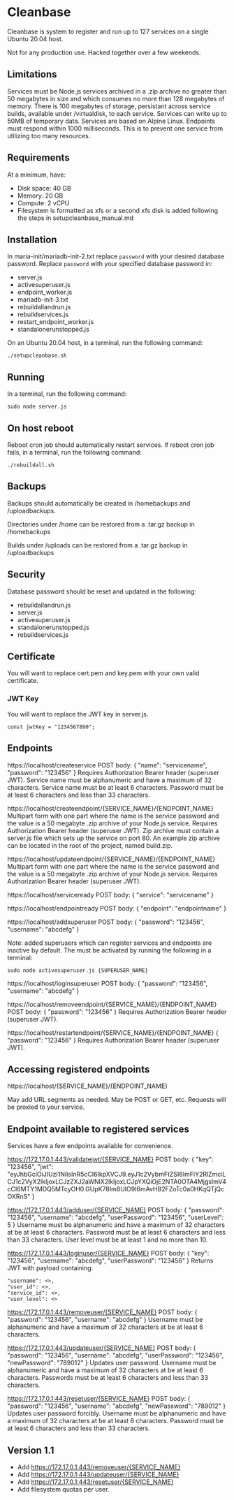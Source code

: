 # Cleanbase

Cleanbase is system to register and run up to 127 services on a single Ubuntu 20.04 host.

Not for any production use. Hacked together over a few weekends.

## Limitations

Services must be Node.js services archived in a .zip archive no greater than 50 megabytes in size and which consumes no more than 128 megabytes of memory.
There is 100 megabytes of storage, persistant across service builds, available under /virtualdisk, to each service.
Services can write up to 50MB of temporary data. Services are based on Alpine Linux.
Endpoints must respond within 1000 milliseconds. This is to prevent one service from utilizing too many resources.

## Requirements

At a minimum, have: 
- Disk space: 40 GB
- Memory: 20 GB
- Compute: 2 vCPU
- Filesystem is formatted as xfs or a second xfs disk is added following the steps in setupcleanbase_manual.md

## Installation

In maria-init/mariadb-init-2.txt replace ```password``` with your desired database password.
Replace ```password``` with your specified database password in:
- server.js
- activesuperuser.js
- endpoint_worker.js
- mariadb-init-3.txt
- rebuildallandrun.js
- rebuildservices.js
- restart_endpoint_worker.js
- standalonerunstopped.js

On an Ubuntu 20.04 host, in a terminal, run the following command:

```
./setupcleanbase.sh
```

## Running

In a terminal, run the following command:

```
sudo node server.js
```

## On host reboot

Reboot cron job should automatically restart services. If reboot cron job fails, in a terminal, run the following command:

```
./rebuildall.sh
```

## Backups

Backups should automatically be created in /homebackups and /uploadbackups.

Directories under /home can be restored from a .tar.gz backup in /homebackups

Builds under /uploads can be restored from a .tar.gz backup in /uploadbackups

## Security

Database password should be reset and updated in the following:
- rebuildallandrun.js
- server.js
- activesuperuser.js
- standalonerunstopped.js
- rebuildservices.js

## Certificate

You will want to replace cert.pem and key.pem with your own valid certificate.

### JWT Key

You will want to replace the JWT key in server.js.

```
const jwtKey = "1234567890";
```

## Endpoints

https://localhost/createservice
POST body:
{
	"name": "servicename",
	"password": "123456"
}
Requires Authorization Bearer header (superuser JWT).
Service name must be alphanumeric and have a maximum of 32 characters. Service name must be at least 6 characters. Password must be at least 6 characters and less than 33 characters.

https://localhost/createendpoint/{SERVICE_NAME}/{ENDPOINT_NAME}
Multipart form with one part where the name is the service password and the value is a 50 megabyte .zip archive of your Node.js service.
Requires Authorization Bearer header (superuser JWT). Zip archive must contain a server.js file which sets up the service on port 80.
An example zip archive can be located in the root of the project, named build.zip.

https://localhost/updateendpoint/{SERVICE_NAME}/{ENDPOINT_NAME}
Multipart form with one part where the name is the service password and the value is a 50 megabyte .zip archive of your Node.js service.
Requires Authorization Bearer header (superuser JWT).

https://localhost/serviceready
POST body:
{
	"service": "servicename"
}

https://localhost/endpointready
POST body:
{
	"endpoint": "endpointname"
}

https://localhost/addsuperuser
POST body:
{
	"password": "123456",
	"username": "abcdefg"
}

Note: added superusers which can register services and endpoints are inactive by default. The must be activated by running the following in a terminal:

```
sudo node activesuperuser.js {SUPERUSER_NAME}
```

https://localhost/loginsuperuser
POST body:
{
	"password": "123456",
	"username": "abcdefg"
}

https://localhost/removeendpoint/{SERVICE_NAME}/{ENDPOINT_NAME}
POST body:
{
	"password": "123456"
}
Requires Authorization Bearer header (superuser JWT).

https://localhost/restartendpoint/{SERVICE_NAME}/{ENDPOINT_NAME}
{
	"password": "123456"
}
Requires Authorization Bearer header (superuser JWT).

## Accessing registered endpoints

https://localhost/{SERVICE_NAME}/{ENDPOINT_NAME}

May add URL segments as needed. May be POST or GET, etc. Requests will be proxied to your service.

## Endpoint available to registered services

Services have a few endpoints available for convenience.

https://172.17.0.1:443/validatejwt/{SERVICE_NAME}
POST body:
{
	"key": "123456",
	"jwt": "eyJhbGciOiJIUzI1NiIsInR5cCI6IkpXVCJ9.eyJ1c2VybmFtZSI6ImFiY2RlZmciLCJ1c2VyX2lkIjoxLCJzZXJ2aWNlX2lkIjoxLCJpYXQiOjE2NTA0OTA4MjgsImV4cCI6MTY1MDQ5MTcyOH0.GUpK78Im8UIO9I6mAvHB2FZoTc0a0HKqQTjQcOXRnS"
}

https://172.17.0.1:443/adduser/{SERVICE_NAME}
POST body:
{
	"password": "123456",
	"username": "abcdefg",
	"userPassword": "123456",
	"userLevel": 5
}
Username must be alphanumeric and have a maximum of 32 characters at be at least 6 characters. Password must be at least 6 characters and less than 33 characters. User level must be at least 1 and no more than 10.

https://172.17.0.1:443/loginuser/{SERVICE_NAME}
POST body:
{
	"key": "123456",
	"username": "abcdefg",
	"userPassword": "123456"
}
Returns JWT with payload containing:
```
"username": <>,
"user_id": <>,
"service_id": <>,
"user_level": <>
```

https://172.17.0.1:443/removeuser/{SERVICE_NAME}
POST body:
{
	"password": "123456",
	"username": "abcdefg"
}
Username must be alphanumeric and have a maximum of 32 characters at be at least 6 characters.

https://172.17.0.1:443/updateuser/{SERVICE_NAME}
POST body:
{
	"password": "123456",
	"username": "abcdefg",
	"userPassword": "123456",
	"newPassword": "789012"
}
Updates user password. Username must be alphanumeric and have a maximum of 32 characters at be at least 6 characters. Passwords must be at least 6 characters and less than 33 characters.

https://172.17.0.1:443/resetuser/{SERVICE_NAME}
POST body:
{
	"password": "123456",
	"username": "abcdefg",
	"newPassword": "789012"
}
Updates user password forcibly. Username must be alphanumeric and have a maximum of 32 characters at be at least 6 characters. Password must be at least 6 characters and less than 33 characters.

## Version 1.1

- Add https://172.17.0.1:443/removeuser/{SERVICE_NAME}
- Add https://172.17.0.1:443/updateuser/{SERVICE_NAME}
- Add https://172.17.0.1:443/resetuser/{SERVICE_NAME}
- Add filesystem quotas per user.
